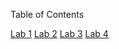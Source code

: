 Table of Contents

[Lab 1](https://github.com/frostcow0/SysAdmin/tree/master/Lab%201%20-%20Subnet%20Design%20Challenge)
[Lab 2](https://github.com/frostcow0/SysAdmin/tree/master/Lab%202%20-%20Virtual%20Windows%20Server)
[Lab 3](https://github.com/frostcow0/SysAdmin/tree/master/Lab%203%20-%20Active%20Directory%20Domain)
[Lab 4](https://github.com/frostcow0/SysAdmin/tree/master/Lab%204%20-%20Groups%20and%20Permissions)
